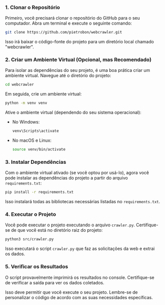 ### 1. Clonar o Repositório

Primeiro, você precisará clonar o repositório do GitHub para o seu computador. Abra um terminal e execute o seguinte comando:

```bash
git clone https://github.com/pietrobon/webcrawler.git
```

Isso irá baixar o código-fonte do projeto para um diretório local chamado "webcrawler".

### 2. Criar um Ambiente Virtual (Opcional, mas Recomendado)

Para isolar as dependências do seu projeto, é uma boa prática criar um ambiente virtual. Navegue até o diretório do projeto:

```bash
cd webcrawler
```

Em seguida, crie um ambiente virtual:

```bash
python -m venv venv
```

Ative o ambiente virtual (dependendo do seu sistema operacional):

- No Windows:

  ```bash
  venv\Scripts\activate
  ```

- No macOS e Linux:

  ```bash
  source venv/bin/activate
  ```

### 3. Instalar Dependências

Com o ambiente virtual ativado (se você optou por usá-lo), agora você pode instalar as dependências do projeto a partir do arquivo `requirements.txt`:

```bash
pip install -r requirements.txt
```

Isso instalará todas as bibliotecas necessárias listadas no `requirements.txt`.

### 4. Executar o Projeto

Você pode executar o projeto executando o arquivo `crawler.py`. Certifique-se de que você está no diretório raiz do projeto:

```bash
python3 src/crawler.py
```

Isso executará o script `crawler.py` que faz as solicitações da web e extrai os dados.

### 5. Verificar os Resultados

O script provavelmente imprimirá os resultados no console. Certifique-se de verificar a saída para ver os dados coletados.

Isso deve permitir que você execute o seu projeto. Lembre-se de personalizar o código de acordo com as suas necessidades específicas.
